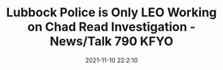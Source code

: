 ---
"title": "Lubbock Police is Only LEO Working on Chad Read Investigation - News/Talk 790 KFYO"
"date": "2021-11-10 22:2:10"
"feed_name": "GOOGLENEWSDRILLING"
"feed_website": "https://news.google.com/search?q=drilling%2Bincident&hl=en-US&gl=US&ceid=US:en"
"feed_rss": "https://news.google.com/rss/search?q=drilling%2Bincident&hl=en-US&gl=US&ceid=US:en"
"link": "https://kfyo.com/lubbock-police-say-they-are-the-only-law-enforcement-organization-working-on-the-chad-read-investigation/"
"source": "{'href': 'https://kfyo.com', 'title': 'News/Talk 790 KFYO'}"
"file": "_posts/2021-1-1-9757bae0c14228e378ceb1869a74bb465163fa2a.md"
"accident": "1"
"drilling": "0"
"dead": "0"
"injured": "0"
"arrested": "0"
"place": "unknown place"
"where": "unknown site"
"causes": "unknown"
"place_uri": "unknown place"
---